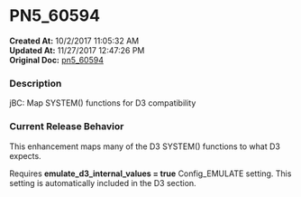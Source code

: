# PN5_60594

**Created At:** 10/2/2017 11:05:32 AM  
**Updated At:** 11/27/2017 12:47:26 PM  
**Original Doc:** [pn5_60594](https://docs.jbase.com/36526-5-6-2-release-notes/pn5_60594)  


### Description

jBC: Map SYSTEM() functions for D3 compatibility



### Current Release Behavior

This enhancement maps many of the D3 SYSTEM() functions to what D3 expects.

Requires **emulate\_d3\_internal\_values = true** Config\_EMULATE setting. This setting is automatically included in the D3 section.
